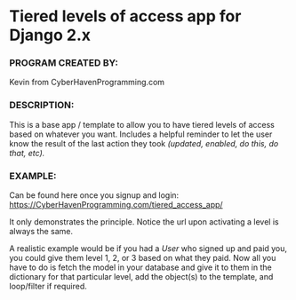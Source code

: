 # Tiered levels of access app for Django 2.x

### PROGRAM CREATED BY:
Kevin from CyberHavenProgramming.com

### DESCRIPTION:

This is a base app / template to allow you to have tiered levels of access based
on whatever you want. Includes a helpful reminder to let the user know the result
of the last action they took *(updated, enabled, do this, do that, etc).*

### EXAMPLE:

Can be found here once you signup and login:  https://CyberHavenProgramming.com/tiered_access_app/

It only demonstrates the principle. Notice the url upon activating a level is always the same.

A realistic example would be if you had a *User* who signed up and paid you, you could give them level
1, 2, or 3 based on what they paid. Now all you have to do is fetch the model in your database and give
it to them in the dictionary for that particular level, add the object(s) to the template, and loop/filter if required.
